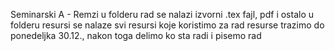 Seminarski  A - Remzi
u folderu rad se nalazi izvorni .tex fajl, pdf i ostalo
u folderu resursi se nalaze svi resursi koje koristimo za rad
resurse trazimo do ponedeljka 30.12., nakon toga delimo ko sta radi i pisemo rad
